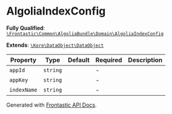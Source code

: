 #  AlgoliaIndexConfig

**Fully Qualified**: [`\Frontastic\Common\AlgoliaBundle\Domain\AlgoliaIndexConfig`](../../../../src/php/AlgoliaBundle/Domain/AlgoliaIndexConfig.php)

**Extends**: [`\Kore\DataObject\DataObject`](https://github.com/kore/DataObject)

Property|Type|Default|Required|Description
--------|----|-------|--------|-----------
`appId` | `string` |  | - | 
`appKey` | `string` |  | - | 
`indexName` | `string` |  | - | 

Generated with [Frontastic API Docs](https://github.com/FrontasticGmbH/apidocs).
